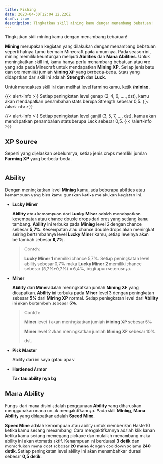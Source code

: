 ```yaml
---
title: Fishing
date: 2023-04-30T12:04:12.226Z
draft: true
description: Tingkatkan skill mining kamu dengan menambang bebatuan!
---
```

Tingkatkan skill mining kamu dengan menambang bebatuan!

**Mining** merupakan kegiatan yang dilakukan dengan menambang bebatuan seperti halnya kamu bermain Minecraft pada umumnya. Pada season ini, mining memiliki keuntungan meliputi **Abilities** dan **Mana Abilities**. Untuk meningkatkan skill ini, kamu hanya perlu menambang bebatuan atau ore yang ada pada Minecraft untuk mendapatkan **Mining XP**. Setiap jenis batu dan ore memiliki jumlah **Mining XP** yang berbeda-beda. Stats yang didapatkan dari skill ini adalah **Strength** dan **Luck**.

Untuk mengakses skill ini dan melihat level farming kamu, ketik **/mining**.

{{< alert-info >}} Setiap peningkatan level genap (2, 4, 6, ...., dst), kamu akan mendapatkan penambahan stats berupa Strength sebesar 0,5. {{< /alert-info >}}

{{< alert-info >}} Setiap peningkatan level ganjil (3, 5, 7, ..., dst), kamu akan mendapatkan penambahan stats berupa Luck sebesar 0,5. {{< /alert-info >}}

## XP Source

Seperti yang dijelaskan sebelumnya, setiap jenis crops memiliki jumlah **Farming XP** yang berbeda-beda.

![]()



## Ability

Dengan meningkatkan level **Mining** kamu, ada beberapa abilities atau kemampuan yang bisa kamu gunakan ketika melakukan kegiatan ini.

* **Lucky Miner**

  **Ability** atau kemampuan dari **Lucky Miner** adalah mendapatkan kesempatan atau chance double drops dari ores yang sedang kamu tambang. **Ability** ini terbuka pada **Mining** level 2 dengan chance sebesar **5,7%**. Kesempatan atau chance double drops akan meningkat seiring bertambahnya level **Lucky Miner** kamu, setiap levelnya akan bertambah sebesar **0,7%**. 

  > Contoh:
  >
  > **Lucky Miner 1** memiliki chance 5,7%. Setiap peningkatan level ability sebesar 0,7% maka **Lucky Miner 2** memiliki chance sebesar (5,7%+0,7%) = 6,4%, begitupun seterusnya.
* **Miner**

  **Ability** dari **Miner**adalah meningkatkan jumlah **Mining XP** yang didapatkan. **Ability** ini terbuka pada **Miner** level 3 dengan peningkatan sebesar **5%** dari **Mining XP** normal. Setiap peningkatan level dari **Ability** ini akan bertambah sebesar **5%**.

  > Contoh:
  >
  > **Miner** level 1 akan meningkatkan jumlah **Mining XP** sebesar 5%
  >
  > **Miner** level 2 akan meningkatkan jumlah **Mining XP** sebesar 10%
  >
  > dst.
* **Pick Master**

  Ability dari ini saya gatau apa:v
* **Hardened Armor**

  **Tak tau ability nya bg**

## Mana Ability

Fungsi dari mana disini adalah penggunaan **Ability** yang diharuskan menggunakan mana untuk mengaktifkannya. Pada skill **Mining**, **Mana Ability** yang didapatkan adalah **Speed Mine**.

**Speed Mine** adalah kemampuan atau ability untuk memberikan Haste 10 ketika kamu sedang menambang. Cara mengaktifkannya adalah klik kanan ketika kamu sedang memegang pickaxe dan mulailah menambang maka ability ini akan otomatis aktif. Kemampuan ini berdurasi **3 detik** dan memerlukan mana cost sebesar **20 mana** dengan cooldown selama **240 detik**. Setiap peningkatan level ability ini akan menambahkan durasi sebesar **0,5 detik**.